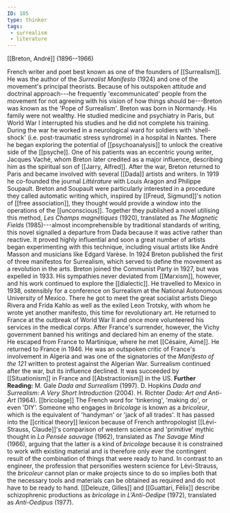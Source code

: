 ```yaml
---
ID: 105
type: thinker
tags: 
 - surrealism
 - literature
---
```


[[Breton, André]] 
(1896--1966)


French writer and poet best known as one of the founders of
[[Surrealism]]. He was the
author of the *Surrealist Manifesto* (1924) and one of the movement's
principal theorists. Because of his outspoken attitude and doctrinal
approach---he frequently 'excommunicated' people from the movement for
not agreeing with his vision of how things should be---Breton was known
as the 'Pope of Surrealism'.
Breton was born in Normandy. His family were not wealthy. He studied
medicine and psychiatry in Paris, but World War I interrupted his
studies and he did not complete his training. During the war he worked
in a neurological ward for soldiers with 'shell-shock' (i.e.
post-traumatic stress syndrome) in a hospital in Nantes. There he began
exploring the potential of
[[psychoanalysis]] to unlock
the creative side of the
[[psyche]]. One of his
patients was an eccentric young writer, Jacques Vaché, whom Breton later
credited as a major influence, describing him as the spiritual son of
[[Jarry, Alfred]].
After the war, Breton returned to Paris and became involved with several
[[Dada]] artists and writers.
In 1919 he co-founded the journal *Littérature* with Louis Aragon and
Philippe Soupault. Breton and Soupault were particularly interested in a
procedure they called automatic writing which, inspired by [[Freud, Sigmund]]'s notion of [[free association]], they thought
would provide a window into the operations of the
[[unconscious]]. Together
they published a novel utilising this method, *Les Champs magnétiques*
(1920), translated as *The Magnetic Fields* (1985)---almost
incomprehensible by traditional standards of writing, this novel
signalled a departure from Dada because it was active rather than
reactive. It proved highly influential and soon a great number of
artists began experimenting with this technique, including visual
artists like André Masson and musicians like Edgard Varèse.
In 1924 Breton published the first of three manifestos for Surrealism,
which served to define the movement as a revolution in the arts. Breton
joined the Communist Party in 1927, but was expelled in 1933. His
sympathies never deviated from
[[Marxism]], however, and his
work continued to explore the
[[dialectic]]. He travelled
to Mexico in 1938, ostensibly for a conference on Surrealism at the
National Autonomous University of Mexico. There he got to meet the great
socialist artists Diego Rivera and Frida Kahlo as well as the exiled
Leon Trotsky, with whom he wrote yet another manifesto, this time for
revolutionary art.
He returned to France at the outbreak of World War II and once more
volunteered his services in the medical corps. After France's surrender,
however, the Vichy government banned his writings and declared him an
enemy of the state. He escaped from France to Martinique, where he met
[[Césaire, Aimé]]. He returned
to France in 1946. He was an outspoken critic of France's involvement in
Algeria and was one of the signatories of the *Manifesto of the 121*
written to protest against the Algerian War. Surrealism continued after
the war, but its influence declined. It was succeeded by
[[Situationism]] in France
and [[Abstractionism]] in the
US.
**Further Reading:** M. Gale *Dada and Surrealism* (1997).
D. Hopkins *Dada and Surrealism: A Very Short Introduction* (2004).
H. Richter *Dada: Art and Anti-Art* (1964).
[[bricolage]] The French word
for 'tinkering', 'making do', or even 'DIY'. Someone who engages in
*bricolage* is known as a *bricoleur*, which is the equivalent of
'handyman' or 'jack of all trades'. It has passed into the [[critical theory]] lexicon because of
French anthropologist [[Lévi-Strauss, Claude]]'s comparison
of western science and 'primitive' mythic thought in *La Pensée sauvage*
(1962), translated as *The Savage Mind* (1966), arguing that the latter
is a kind of *bricolage* because it is constrained to work with existing
material and is therefore only ever the contingent result of the
combination of things that were ready to hand. In contrast to an
engineer, the profession that personifies western science for
Lévi-Strauss, the *bricoleur* cannot plan or make projects since to do
so implies both that the necessary tools and materials can be obtained
as required and do not have to be ready to hand. [[Deleuze, Gilles]] and [[Guattari, Félix]] describe
schizophrenic productions as *bricolage* in *L'Anti-Oedipe* (1972),
translated as *Anti-Oedipus* (1977).
